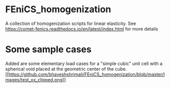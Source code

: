 # FEniCS_homogenization
A collection of homogenization scripts for linear elasticity. See https://comet-fenics.readthedocs.io/en/latest/index.html for more details


# Some sample cases
Added are some elementary load cases for a "simple cubic" unit cell with a spherical void placed at the geometric center of the cube. 
[[https://github.com/bhaveshshrimali/FEniCS_homogenization/blob/master/Images/test_xx_clipped.png]]
